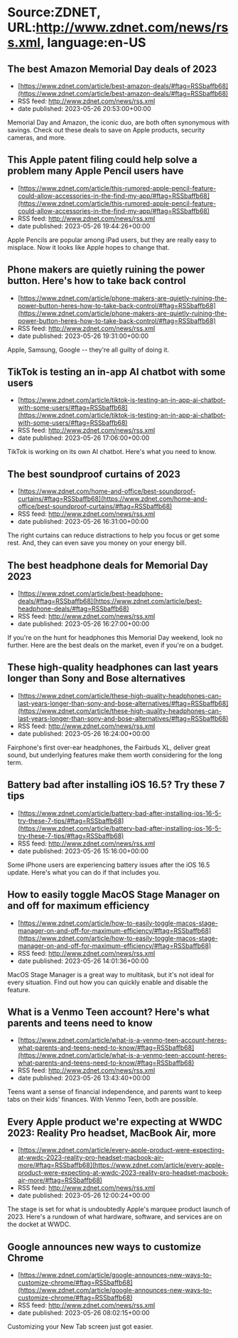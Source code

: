 # Source:ZDNET, URL:http://www.zdnet.com/news/rss.xml, language:en-US

## The best Amazon Memorial Day deals of 2023
 - [https://www.zdnet.com/article/best-amazon-deals/#ftag=RSSbaffb68](https://www.zdnet.com/article/best-amazon-deals/#ftag=RSSbaffb68)
 - RSS feed: http://www.zdnet.com/news/rss.xml
 - date published: 2023-05-26 20:53:00+00:00

Memorial Day and Amazon, the iconic duo, are both often synonymous with savings. Check out these deals to save on Apple products, security cameras, and more.

## This Apple patent filing could help solve a problem many Apple Pencil users have
 - [https://www.zdnet.com/article/this-rumored-apple-pencil-feature-could-allow-accessories-in-the-find-my-app/#ftag=RSSbaffb68](https://www.zdnet.com/article/this-rumored-apple-pencil-feature-could-allow-accessories-in-the-find-my-app/#ftag=RSSbaffb68)
 - RSS feed: http://www.zdnet.com/news/rss.xml
 - date published: 2023-05-26 19:44:26+00:00

Apple Pencils are popular among iPad users, but they are really easy to misplace. Now it looks like Apple hopes to change that.

## Phone makers are quietly ruining the power button. Here's how to take back control
 - [https://www.zdnet.com/article/phone-makers-are-quietly-ruining-the-power-button-heres-how-to-take-back-control/#ftag=RSSbaffb68](https://www.zdnet.com/article/phone-makers-are-quietly-ruining-the-power-button-heres-how-to-take-back-control/#ftag=RSSbaffb68)
 - RSS feed: http://www.zdnet.com/news/rss.xml
 - date published: 2023-05-26 19:31:00+00:00

Apple, Samsung, Google -- they're all guilty of doing it.

## TikTok is testing an in-app AI chatbot with some users
 - [https://www.zdnet.com/article/tiktok-is-testing-an-in-app-ai-chatbot-with-some-users/#ftag=RSSbaffb68](https://www.zdnet.com/article/tiktok-is-testing-an-in-app-ai-chatbot-with-some-users/#ftag=RSSbaffb68)
 - RSS feed: http://www.zdnet.com/news/rss.xml
 - date published: 2023-05-26 17:06:00+00:00

TikTok is working on its own AI chatbot. Here's what you need to know.

## The best soundproof curtains of 2023
 - [https://www.zdnet.com/home-and-office/best-soundproof-curtains/#ftag=RSSbaffb68](https://www.zdnet.com/home-and-office/best-soundproof-curtains/#ftag=RSSbaffb68)
 - RSS feed: http://www.zdnet.com/news/rss.xml
 - date published: 2023-05-26 16:31:00+00:00

The right curtains can reduce distractions to help you focus or get some rest. And, they can even save you money on your energy bill.

## The best headphone deals for Memorial Day 2023
 - [https://www.zdnet.com/article/best-headphone-deals/#ftag=RSSbaffb68](https://www.zdnet.com/article/best-headphone-deals/#ftag=RSSbaffb68)
 - RSS feed: http://www.zdnet.com/news/rss.xml
 - date published: 2023-05-26 16:27:00+00:00

If you're on the hunt for headphones this Memorial Day weekend, look no further. Here are the best deals on the market, even if you're on a budget.

## These high-quality headphones can last years longer than Sony and Bose alternatives
 - [https://www.zdnet.com/article/these-high-quality-headphones-can-last-years-longer-than-sony-and-bose-alternatives/#ftag=RSSbaffb68](https://www.zdnet.com/article/these-high-quality-headphones-can-last-years-longer-than-sony-and-bose-alternatives/#ftag=RSSbaffb68)
 - RSS feed: http://www.zdnet.com/news/rss.xml
 - date published: 2023-05-26 16:24:00+00:00

Fairphone's first over-ear headphones, the Fairbuds XL, deliver great sound, but underlying features make them worth considering for the long term.

## Battery bad after installing iOS 16.5? Try these 7 tips
 - [https://www.zdnet.com/article/battery-bad-after-installing-ios-16-5-try-these-7-tips/#ftag=RSSbaffb68](https://www.zdnet.com/article/battery-bad-after-installing-ios-16-5-try-these-7-tips/#ftag=RSSbaffb68)
 - RSS feed: http://www.zdnet.com/news/rss.xml
 - date published: 2023-05-26 15:16:00+00:00

Some iPhone users are experiencing battery issues after the iOS 16.5 update. Here's what you can do if that includes you.

## How to easily toggle MacOS Stage Manager on and off for maximum efficiency
 - [https://www.zdnet.com/article/how-to-easily-toggle-macos-stage-manager-on-and-off-for-maximum-efficiency/#ftag=RSSbaffb68](https://www.zdnet.com/article/how-to-easily-toggle-macos-stage-manager-on-and-off-for-maximum-efficiency/#ftag=RSSbaffb68)
 - RSS feed: http://www.zdnet.com/news/rss.xml
 - date published: 2023-05-26 14:01:36+00:00

MacOS Stage Manager is a great way to multitask, but it's not ideal for every situation. Find out how you can quickly enable and disable the feature.

## What is a Venmo Teen account? Here's what parents and teens need to know
 - [https://www.zdnet.com/article/what-is-a-venmo-teen-account-heres-what-parents-and-teens-need-to-know/#ftag=RSSbaffb68](https://www.zdnet.com/article/what-is-a-venmo-teen-account-heres-what-parents-and-teens-need-to-know/#ftag=RSSbaffb68)
 - RSS feed: http://www.zdnet.com/news/rss.xml
 - date published: 2023-05-26 13:43:40+00:00

Teens want a sense of financial independence, and parents want to keep tabs on their kids' finances. With Venmo Teen, both are possible.

## Every Apple product we're expecting at WWDC 2023: Reality Pro headset, MacBook Air, more
 - [https://www.zdnet.com/article/every-apple-product-were-expecting-at-wwdc-2023-reality-pro-headset-macbook-air-more/#ftag=RSSbaffb68](https://www.zdnet.com/article/every-apple-product-were-expecting-at-wwdc-2023-reality-pro-headset-macbook-air-more/#ftag=RSSbaffb68)
 - RSS feed: http://www.zdnet.com/news/rss.xml
 - date published: 2023-05-26 12:00:24+00:00

The stage is set for what is undoubtedly Apple's marquee product launch of 2023. Here's a rundown of what hardware, software, and services are on the docket at WWDC.

## Google announces new ways to customize Chrome
 - [https://www.zdnet.com/article/google-announces-new-ways-to-customize-chrome/#ftag=RSSbaffb68](https://www.zdnet.com/article/google-announces-new-ways-to-customize-chrome/#ftag=RSSbaffb68)
 - RSS feed: http://www.zdnet.com/news/rss.xml
 - date published: 2023-05-26 08:02:15+00:00

Customizing your New Tab screen just got easier.

